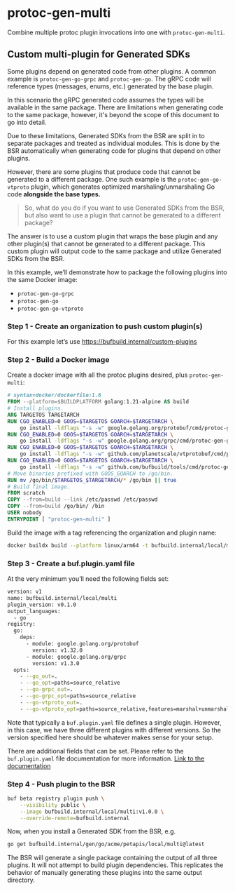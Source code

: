 protoc-gen-multi
================

Combine multiple protoc plugin invocations into one with `protoc-gen-multi`.

## Custom multi-plugin for Generated SDKs

Some plugins depend on generated code from other plugins. A common example is `protoc-gen-go-grpc` and `protoc-gen-go`. The gRPC code will reference types (messages, enums, etc.) generated by the base plugin.

In this scenario the gRPC generated code assumes the types will be available in the same package. There are limitations when generating code to the same package, however, it's beyond the scope of this document to go into detail.

Due to these limitations, Generated SDKs from the BSR are split in to separate packages and treated as individual modules. This is done by the BSR automatically when generating code for plugins that depend on other plugins.

However, there are some plugins that produce code that cannot be generated to a different package. One such example is the `protoc-gen-go-vtproto` plugin, which generates optimized marshaling/unmarshaling Go code **alongside the base types.**

> So, what do you do if you want to use Generated SDKs from the BSR, but also want to use a plugin that cannot be generated to a different package?

The answer is to use a custom plugin that wraps the base plugin and any other plugin(s) that cannot be generated to a different package. This custom plugin will output code to the same package and utilize Generated SDKs from the BSR.
> 

In this example, we’ll demonstrate how to package the following plugins into the same Docker image:

- `protoc-gen-go-grpc`
- `protoc-gen-go`
- `protoc-gen-go-vtproto`


### Step 1 - Create an organization to push custom plugin(s)

For this example let’s use https://bufbuild.internal/custom-plugins

### Step 2 - Build a Docker image

Create a docker image with all the protoc plugins desired, plus `protoc-gen-multi`:

```dockerfile
# syntax=docker/dockerfile:1.6
FROM --platform=$BUILDPLATFORM golang:1.21-alpine AS build
# Install plugins.
ARG TARGETOS TARGETARCH
RUN CGO_ENABLED=0 GOOS=$TARGETOS GOARCH=$TARGETARCH \
    go install -ldflags "-s -w" google.golang.org/protobuf/cmd/protoc-gen-go@v1.32
RUN CGO_ENABLED=0 GOOS=$TARGETOS GOARCH=$TARGETARCH \
    go install -ldflags "-s -w" google.golang.org/grpc/cmd/protoc-gen-go-grpc@v1.3
RUN CGO_ENABLED=0 GOOS=$TARGETOS GOARCH=$TARGETARCH \
    go install -ldflags "-s -w" github.com/planetscale/vtprotobuf/cmd/protoc-gen-go-vtproto@v0.5.0
RUN CGO_ENABLED=0 GOOS=$TARGETOS GOARCH=$TARGETARCH \
    go install -ldflags "-s -w" github.com/bufbuild/tools/cmd/protoc-gen-multi@latest
# Move binaries prefixed with GOOS_GOARCH to /go/bin.
RUN mv /go/bin/$TARGETOS_$TARGETARCH/* /go/bin || true
# Build final image.
FROM scratch
COPY --from=build --link /etc/passwd /etc/passwd
COPY --from=build /go/bin/ /bin
USER nobody
ENTRYPOINT [ "protoc-gen-multi" ]
```

Build the image with a tag referencing the organization and plugin name:

```sh
docker buildx build --platform linux/arm64 -t bufbuild.internal/local/multi:v0.1.0 .
```

### Step 3 - Create a buf.plugin.yaml file

At the very minimum you’ll need the following fields set:

```bash
version: v1
name: bufbuild.internal/local/multi
plugin_version: v0.1.0
output_languages:
  - go
registry:
  go:
    deps:
      - module: google.golang.org/protobuf
        version: v1.32.0
      - module: google.golang.org/grpc
        version: v1.3.0
  opts:
    - --go_out=.
    - --go_opt=paths=source_relative
    - --go-grpc_out=.
    - --go-grpc_opt=paths=source_relative
    - --go-vtproto_out=.
    - --go-vtproto_opt=paths=source_relative,features=marshal+unmarshal+size
```

Note that typically a `buf.plugin.yaml` file defines a single plugin. However, in this case, we have three different plugins with different versions. So the version specified here should be whatever makes sense for your setup.

There are additional fields that can be set. Please refer to the `buf.plugin.yaml` file documentation for more information. [Link to the documentation](https://github.com/bufbuild/plugins/blob/main/CONTRIBUTING.md#bufpluginyaml-file)


### Step 4 - Push plugin to the BSR

```bash
buf beta registry plugin push \
    --visibility public \
    --image bufbuild.internal/local/multi:v1.0.0 \
    --override-remote=bufbuild.internal
```

Now, when you install a Generated SDK from the BSR, e.g.

```bash
go get bufbuild.internal/gen/go/acme/petapis/local/multi@latest
```

The BSR will generate a single package containing the output of all three plugins. It will not attempt to build plugin dependencies. This replicates the behavior of manually generating these plugins into the same output directory.

